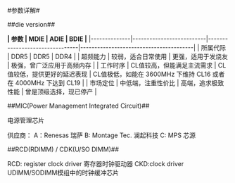 #参数详解#

##die version##

**| 参数         | MDIE                     | ADIE                           | BDIE                                   |**
|--------------|--------------------------|--------------------------------|----------------------------------------|
| 所属代际     | DDR5                    | DDR5                           | DDR4                                   |
| 超频能力     | 较弱，适合日常使用      | 更强，适用于发烧友             | 极强，曾广泛应用于高频内存            |
| 工作时序     | CL值较高，但能满足主流需求 | CL值较低，提供更好的延迟表现   | CL值极低，如能在 3600MHz 下维持 CL16 或者在 4000MHz 下达到 CL19 |
| 市场定位     | 中低端，注重性价比      | 高端，追求极致性能             | 曾是顶级选择，现已停产                |

##MIC(Power Management Integrated Circuit)##

电源管理芯片

供应商：
A：Renesas 瑞萨  B: Montage Tec. 澜起科技  C: MPS 芯源

##RCD(RDIMM) / CDK(U/SO DIMM)##

RCD: register clock driver   寄存器时钟驱动器
CKD:clock driver  UDIMM/SODIMM模组中的时钟缓冲芯片
